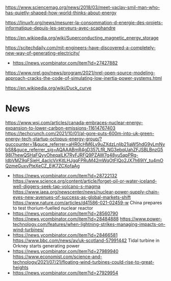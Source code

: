 https://www.sciencemag.org/news/2018/03/meet-vaclav-smil-man-who-has-quietly-shaped-how-world-thinks-about-energy

https://linuxfr.org/news/mesurer-la-consommation-d-energie-des-projets-informatique-depuis-les-serveurs-avec-scaphandre

https://en.wikipedia.org/wiki/Superconducting_magnetic_energy_storage

https://scitechdaily.com/mit-engineers-have-discovered-a-completely-new-way-of-generating-electricity/
* https://news.ycombinator.com/item?id=27427882

https://www.nrel.gov/news/program/2021/nrel-open-source-modeling-approach-cracks-the-code-of-simulating-low-inertia-power-systems.html

https://en.wikipedia.org/wiki/Duck_curve

# News
https://www.wsj.com/articles/canada-embraces-nuclear-energy-expansion-to-lower-carbon-emissions-11614767403
https://techcrunch.com/2021/10/01/al-gore-puts-600m-into-uk-green-energy-tech-startup-octopus-energy-group/?guccounter=1&guce_referrer=aHR0cHM6Ly9uZXdzLnljb21iaW5hdG9yLmNvbS8&guce_referrer_sig=AQAAABmR4gD357LfR_NG3ebqUahZFJSBLBnzG598I7hewQSHaFQyyOheqalLK7RyFJRFQ9PZAW7g48yu5apPRg-IdbVMZ9qFSjeH_4aclcVirKjtLHJgqFPRuM42mWqOtFIQo2JX7h69lY_tu4mOQzmeGuxvPteXeCZ_EjK7ZCXofaAg
* https://news.ycombinator.com/item?id=28722132
https://www.science.org/content/article/forget-oil-or-water-iceland-well-diggers-seek-tap-volcano-s-magma
https://www.iaea.org/newscenter/news/nuclear-power-supply-chain-eyes-new-avenues-of-success-as-global-markets-shift
https://www.nature.com/articles/d41586-021-02459-w China prepares to test thorium-fuelled nuclear reactor
* https://news.ycombinator.com/item?id=28560790
https://news.ycombinator.com/item?id=28484888
https://www.power-technology.com/features/when-lightning-strikes-managing-impacts-on-wind-turbines/
* https://news.ycombinator.com/item?id=28466581
https://www.bbc.com/news/av/uk-scotland-57991442 Tidal turbine in Orkney starts generating power
* https://news.ycombinator.com/item?id=27989940
https://www.economist.com/science-and-technology/2021/07/21/floating-wind-turbines-could-rise-to-great-heights
* https://news.ycombinator.com/item?id=27929954